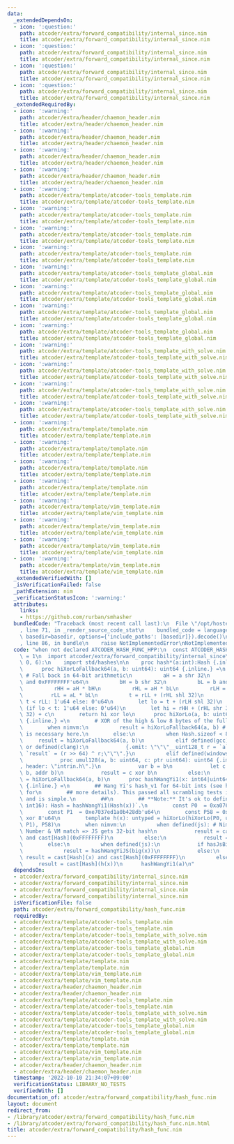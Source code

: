 ```yaml
---
data:
  _extendedDependsOn:
  - icon: ':question:'
    path: atcoder/extra/forward_compatibility/internal_since.nim
    title: atcoder/extra/forward_compatibility/internal_since.nim
  - icon: ':question:'
    path: atcoder/extra/forward_compatibility/internal_since.nim
    title: atcoder/extra/forward_compatibility/internal_since.nim
  - icon: ':question:'
    path: atcoder/extra/forward_compatibility/internal_since.nim
    title: atcoder/extra/forward_compatibility/internal_since.nim
  - icon: ':question:'
    path: atcoder/extra/forward_compatibility/internal_since.nim
    title: atcoder/extra/forward_compatibility/internal_since.nim
  _extendedRequiredBy:
  - icon: ':warning:'
    path: atcoder/extra/header/chaemon_header.nim
    title: atcoder/extra/header/chaemon_header.nim
  - icon: ':warning:'
    path: atcoder/extra/header/chaemon_header.nim
    title: atcoder/extra/header/chaemon_header.nim
  - icon: ':warning:'
    path: atcoder/extra/header/chaemon_header.nim
    title: atcoder/extra/header/chaemon_header.nim
  - icon: ':warning:'
    path: atcoder/extra/header/chaemon_header.nim
    title: atcoder/extra/header/chaemon_header.nim
  - icon: ':warning:'
    path: atcoder/extra/template/atcoder-tools_template.nim
    title: atcoder/extra/template/atcoder-tools_template.nim
  - icon: ':warning:'
    path: atcoder/extra/template/atcoder-tools_template.nim
    title: atcoder/extra/template/atcoder-tools_template.nim
  - icon: ':warning:'
    path: atcoder/extra/template/atcoder-tools_template.nim
    title: atcoder/extra/template/atcoder-tools_template.nim
  - icon: ':warning:'
    path: atcoder/extra/template/atcoder-tools_template.nim
    title: atcoder/extra/template/atcoder-tools_template.nim
  - icon: ':warning:'
    path: atcoder/extra/template/atcoder-tools_template_global.nim
    title: atcoder/extra/template/atcoder-tools_template_global.nim
  - icon: ':warning:'
    path: atcoder/extra/template/atcoder-tools_template_global.nim
    title: atcoder/extra/template/atcoder-tools_template_global.nim
  - icon: ':warning:'
    path: atcoder/extra/template/atcoder-tools_template_global.nim
    title: atcoder/extra/template/atcoder-tools_template_global.nim
  - icon: ':warning:'
    path: atcoder/extra/template/atcoder-tools_template_global.nim
    title: atcoder/extra/template/atcoder-tools_template_global.nim
  - icon: ':warning:'
    path: atcoder/extra/template/atcoder-tools_template_with_solve.nim
    title: atcoder/extra/template/atcoder-tools_template_with_solve.nim
  - icon: ':warning:'
    path: atcoder/extra/template/atcoder-tools_template_with_solve.nim
    title: atcoder/extra/template/atcoder-tools_template_with_solve.nim
  - icon: ':warning:'
    path: atcoder/extra/template/atcoder-tools_template_with_solve.nim
    title: atcoder/extra/template/atcoder-tools_template_with_solve.nim
  - icon: ':warning:'
    path: atcoder/extra/template/atcoder-tools_template_with_solve.nim
    title: atcoder/extra/template/atcoder-tools_template_with_solve.nim
  - icon: ':warning:'
    path: atcoder/extra/template/template.nim
    title: atcoder/extra/template/template.nim
  - icon: ':warning:'
    path: atcoder/extra/template/template.nim
    title: atcoder/extra/template/template.nim
  - icon: ':warning:'
    path: atcoder/extra/template/template.nim
    title: atcoder/extra/template/template.nim
  - icon: ':warning:'
    path: atcoder/extra/template/template.nim
    title: atcoder/extra/template/template.nim
  - icon: ':warning:'
    path: atcoder/extra/template/vim_template.nim
    title: atcoder/extra/template/vim_template.nim
  - icon: ':warning:'
    path: atcoder/extra/template/vim_template.nim
    title: atcoder/extra/template/vim_template.nim
  - icon: ':warning:'
    path: atcoder/extra/template/vim_template.nim
    title: atcoder/extra/template/vim_template.nim
  - icon: ':warning:'
    path: atcoder/extra/template/vim_template.nim
    title: atcoder/extra/template/vim_template.nim
  _extendedVerifiedWith: []
  _isVerificationFailed: false
  _pathExtension: nim
  _verificationStatusIcon: ':warning:'
  attributes:
    links:
    - https://github.com/rurban/smhasher
  bundledCode: "Traceback (most recent call last):\n  File \"/opt/hostedtoolcache/Python/3.10.7/x64/lib/python3.10/site-packages/onlinejudge_verify/documentation/build.py\"\
    , line 71, in _render_source_code_stat\n    bundled_code = language.bundle(stat.path,\
    \ basedir=basedir, options={'include_paths': [basedir]}).decode()\n  File \"/opt/hostedtoolcache/Python/3.10.7/x64/lib/python3.10/site-packages/onlinejudge_verify/languages/nim.py\"\
    , line 86, in bundle\n    raise NotImplementedError\nNotImplementedError\n"
  code: "when not declared ATCODER_HASH_FUNC_HPP:\n  const ATCODER_HASH_FUNC_HPP*\
    \ = 1\n  import atcoder/extra/forward_compatibility/internal_since\n  until (1,\
    \ 0, 6):\n    import std/hashes\n\n    proc hash*(a:int):Hash {.inline.} = \n\
    \      proc hiXorLoFallback64(a, b: uint64): uint64 {.inline.} =\n        let\
    \ # Fall back in 64-bit arithmetic\n          aH = a shr 32\n          aL = a\
    \ and 0xFFFFFFFF'u64\n          bH = b shr 32\n          bL = b and 0xFFFFFFFF'u64\n\
    \          rHH = aH * bH\n          rHL = aH * bL\n          rLH = aL * bH\n \
    \         rLL = aL * bL\n          t = rLL + (rHL shl 32)\n        var c = if\
    \ t < rLL: 1'u64 else: 0'u64\n        let lo = t + (rLH shl 32)\n        c +=\
    \ (if lo < t: 1'u64 else: 0'u64)\n        let hi = rHH + (rHL shr 32) + (rLH shr\
    \ 32) + c\n        return hi xor lo\n      proc hiXorLo(a, b: uint64): uint64\
    \ {.inline.} =\n        # XOR of the high & low 8 bytes of the full 16 byte product.\n\
    \        when nimvm:\n          result = hiXorLoFallback64(a, b) # `result =`\
    \ is necessary here.\n        else:\n          when Hash.sizeof < 8:\n       \
    \     result = hiXorLoFallback64(a, b)\n          elif defined(gcc) or defined(llvm_gcc)\
    \ or defined(clang):\n            {.emit: \"\"\"__uint128_t r = `a`; r *= `b`;\
    \ `result` = (r >> 64) ^ r;\"\"\".}\n          elif defined(windows) and not defined(tcc):\n\
    \            proc umul128(a, b: uint64, c: ptr uint64): uint64 {.importc: \"_umul128\"\
    , header: \"intrin.h\".}\n            var b = b\n            let c = umul128(a,\
    \ b, addr b)\n            result = c xor b\n          else:\n            result\
    \ = hiXorLoFallback64(a, b)\n      proc hashWangYi1(x: int64|uint64|Hash): Hash\
    \ {.inline.} =\n        ## Wang Yi's hash_v1 for 64-bit ints (see https://github.com/rurban/smhasher\
    \ for\n        ## more details). This passed all scrambling tests in Spring 2019\
    \ and is simple.\n        ##\n        ## **Note:** It's ok to define `proc(x:\
    \ int16): Hash = hashWangYi1(Hash(x))`.\n        const P0  = 0xa0761d6478bd642f'u64\n\
    \        const P1  = 0xe7037ed1a0b428db'u64\n        const P58 = 0xeb44accab455d165'u64\
    \ xor 8'u64\n        template h(x): untyped = hiXorLo(hiXorLo(P0, uint64(x) xor\
    \ P1), P58)\n        when nimvm:\n          when defined(js): # Nim int64<->JS\
    \ Number & VM match => JS gets 32-bit hash\n            result = cast[Hash](h(x))\
    \ and cast[Hash](0xFFFFFFFF)\n          else:\n            result = cast[Hash](h(x))\n\
    \        else:\n          when defined(js):\n            if hasJsBigInt():\n \
    \             result = hashWangYiJS(big(x))\n            else:\n             \
    \ result = cast[Hash](x) and cast[Hash](0xFFFFFFFF)\n          else:\n       \
    \     result = cast[Hash](h(x))\n      hashWangYi1(a)\n"
  dependsOn:
  - atcoder/extra/forward_compatibility/internal_since.nim
  - atcoder/extra/forward_compatibility/internal_since.nim
  - atcoder/extra/forward_compatibility/internal_since.nim
  - atcoder/extra/forward_compatibility/internal_since.nim
  isVerificationFile: false
  path: atcoder/extra/forward_compatibility/hash_func.nim
  requiredBy:
  - atcoder/extra/template/atcoder-tools_template.nim
  - atcoder/extra/template/atcoder-tools_template.nim
  - atcoder/extra/template/atcoder-tools_template_with_solve.nim
  - atcoder/extra/template/atcoder-tools_template_with_solve.nim
  - atcoder/extra/template/atcoder-tools_template_global.nim
  - atcoder/extra/template/atcoder-tools_template_global.nim
  - atcoder/extra/template/template.nim
  - atcoder/extra/template/template.nim
  - atcoder/extra/template/vim_template.nim
  - atcoder/extra/template/vim_template.nim
  - atcoder/extra/header/chaemon_header.nim
  - atcoder/extra/header/chaemon_header.nim
  - atcoder/extra/template/atcoder-tools_template.nim
  - atcoder/extra/template/atcoder-tools_template.nim
  - atcoder/extra/template/atcoder-tools_template_with_solve.nim
  - atcoder/extra/template/atcoder-tools_template_with_solve.nim
  - atcoder/extra/template/atcoder-tools_template_global.nim
  - atcoder/extra/template/atcoder-tools_template_global.nim
  - atcoder/extra/template/template.nim
  - atcoder/extra/template/template.nim
  - atcoder/extra/template/vim_template.nim
  - atcoder/extra/template/vim_template.nim
  - atcoder/extra/header/chaemon_header.nim
  - atcoder/extra/header/chaemon_header.nim
  timestamp: '2022-10-10 21:34:07+09:00'
  verificationStatus: LIBRARY_NO_TESTS
  verifiedWith: []
documentation_of: atcoder/extra/forward_compatibility/hash_func.nim
layout: document
redirect_from:
- /library/atcoder/extra/forward_compatibility/hash_func.nim
- /library/atcoder/extra/forward_compatibility/hash_func.nim.html
title: atcoder/extra/forward_compatibility/hash_func.nim
---
```

